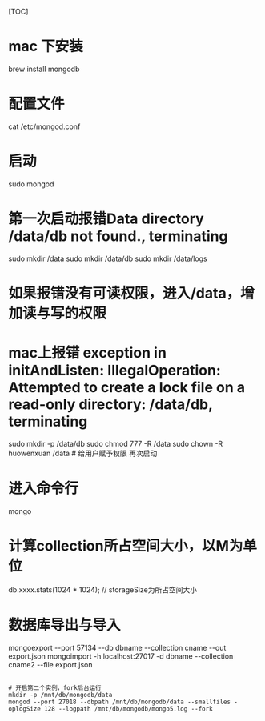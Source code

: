 [TOC]

# mac 下安装
brew install mongodb

# 配置文件
cat /etc/mongod.conf

# 启动
sudo mongod
# 第一次启动报错Data directory /data/db not found., terminating
sudo mkdir /data
sudo mkdir /data/db
sudo mkdir /data/logs
# 如果报错没有可读权限，进入/data，增加读与写的权限

# mac上报错 exception in initAndListen: IllegalOperation: Attempted to create a lock file on a read-only directory: /data/db, terminating
sudo mkdir -p /data/db
sudo  chmod 777 -R /data
sudo chown -R huowenxuan /data # 给用户赋予权限
再次启动

# 进入命令行
mongo

# 计算collection所占空间大小，以M为单位
db.xxxx.stats(1024 * 1024); // storageSize为所占空间大小

# 数据库导出与导入
mongoexport --port 57134 --db dbname --collection cname --out export.json
mongoimport -h localhost:27017 -d dbname --collection cname2 --file export.json
```

# 开启第二个实例，fork后台运行
mkdir -p /mnt/db/mongodb/data
mongod --port 27018 --dbpath /mnt/db/mongodb/data --smallfiles -oplogSize 128 --logpath /mnt/db/mongodb/mongo5.log --fork